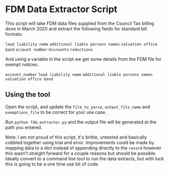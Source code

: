 # FDM Data Extractor Script

This script will take FDM data files supplied from the Council Tax billing done in March 2020 and extract the following fields for standard bill formats:

`lead liability name`
`additional liable persons names`
`valuation office band`
`account number`
`discounts`
`reductions`

And using a variable in the script we get some details from the FDM file for exempt notices.

`account_number`
`lead liability name`
`additional liable persons names`
`valuation office band`

## Using the tool

Open the script, and update the `file_to_parse`, `output_file_name` and `exemptions_file` to be correct for your use case.

Run `python fdm_extractor.py` and the output file will be generated at the path you entered.

Note: I am not proud of this script, it's brittle, untested and basically cobbled together using trial and error. Improvements could be made by mapping data to a dict instead of appending directly to the `record` however this wasn't straight forward for a couple reasons but should be possible. Ideally convert to a command line tool to run the data extracts, but with luck this is going to be a one time use bit of code.
